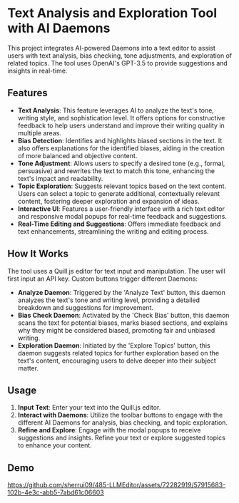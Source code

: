# Text Analysis and Exploration Tool with AI Daemons

This project integrates AI-powered Daemons into a text editor to assist users with text analysis, bias checking, tone adjustments, and exploration of related topics. The tool uses OpenAI's GPT-3.5 to provide suggestions and insights in real-time.

## Features

- **Text Analysis**: This feature leverages AI to analyze the text's tone, writing style, and sophistication level. It offers options for constructive feedback to help users understand and improve their writing quality in multiple areas.
- **Bias Detection**: Identifies and highlights biased sections in the text. It also offers explanations for the identified biases, aiding in the creation of more balanced and objective content.
- **Tone Adjustment**: Allows users to specify a desired tone (e.g., formal, persuasive) and rewrites the text to match this tone, enhancing the text's impact and readability.
- **Topic Exploration**: Suggests relevant topics based on the text content. Users can select a topic to generate additional, contextually relevant content, fostering deeper exploration and expansion of ideas.
- **Interactive UI**: Features a user-friendly interface with a rich text editor and responsive modal popups for real-time feedback and suggestions.
- **Real-Time Editing and Suggestions**: Offers immediate feedback and text enhancements, streamlining the writing and editing process.


## How It Works

The tool uses a Quill.js editor for text input and manipulation. The user will first input an API key. Custom buttons trigger different Daemons:

- **Analyze Daemon**: Triggered by the 'Analyze Text' button, this daemon analyzes the text's tone and writing level, providing a detailed breakdown and suggestions for improvement.
- **Bias Check Daemon**: Activated by the 'Check Bias' button, this daemon scans the text for potential biases, marks biased sections, and explains why they might be considered biased, promoting fair and unbiased writing.
- **Exploration Daemon**: Initiated by the 'Explore Topics' button, this daemon suggests related topics for further exploration based on the text's content, encouraging users to delve deeper into their subject matter.

## Usage

1. **Input Text**: Enter your text into the Quill.js editor.
2. **Interact with Daemons**: Utilize the toolbar buttons to engage with the different AI Daemons for analysis, bias checking, and topic exploration.
3. **Refine and Explore**: Engage with the modal popups to receive suggestions and insights. Refine your text or explore suggested topics to enhance your content.

## Demo


https://github.com/sherrui09/485-LLMEditor/assets/72282919/57915683-102b-4e3c-abb5-7abd61c06603

